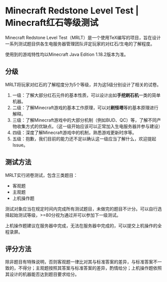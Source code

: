 # Minecraft Redstone Level Test | Minecraft红石等级测试
Minecraft Redstone Level Test（MRLT）是一个使用TeX编写的项目，旨在设计一系列测试题目供各生电服务器管理团队评定玩家的对红石/生电的了解程度。

使用到的游戏特性均以Minecraft Java Edition 1.18.2版本为准。

## 分级

MRLT将玩家对红石的了解程度分为5个等级，并为这5级分别设计了相关的试卷。

1. 一级：了解大部分红石元件的基本性质，可以设计出如**手挖刷石机**一类的简单机器。
2. 二级：了解Minecraft游戏的基本工作原理，可以对**刷怪塔**等的基本原理进行解释。
3. 三级：了解Minecraft游戏中的大部分机制（例如BUD、QC）等，了解不同产物收集方式的优缺点。（这一级开始应该可以正常加入生电服务器并参与建设）
4. 四级：深度了解Minecraft游戏中的机制，熟悉游戏更新时序等。
5. 五级：抱歉，我们目前的能力还不足以确认这一级应当了解什么，欢迎提起Issue。

## 测试方法

MRLT实行闭卷测试，包含三类题目：

* 客观题
* 主观题
* 上机操作题

测试对象应当在规定时间内完成所有测试题目，未做完的题目不计分。可以自行选择起始测试等级，>=80分视为通过并可以参加下一级测试。

上机操作题建议在服务器中完成，无法在服务器中完成的，可以提交上机操作的全程录屏。

## 评分方法

除非题目有特殊说明，否则客观题一律比对其与标准答案的差异，与标准答案不一致的，不得分；主观题按照其答案与标准答案的差异，酌情给分；上机操作题依照其设计的机器能否达到题目要求给分。
